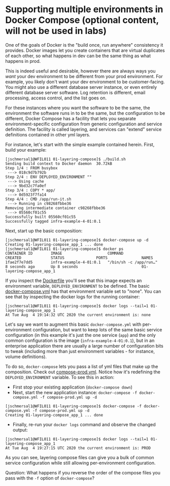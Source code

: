 # Supporting multiple environments in Docker Compose (optional content, will not be used in labs)

One of the goals of Docker is the "build once, run anywhere" consistency it provides.  Docker
images let you create containers that are virtual duplicates of each other, so what happens in dev
can be the same thing as what happens in prod.

This is indeed useful and desirable, however there are always ways you _want_ your dev environment
to be different from your prod environment.  For example, you likely don't want your dev
environment to be customer-facing.  You might also use a different database server instance, or
even entirely different database server software.  Log retention is different, email processing,
access control, and the list goes on.

For these instances where you want the software to be the same, the environment the software runs
in to be the same, but the configuration to be different, Docker Compose has a facility that lets
you separate environment-specific configuration from generic configuration and service definition.
The facility is called layering, and services can "extend" service definitions contained in other
yml layers.

For instance, let's start with the simple example contained herein.  First, build your example:
```
[jschmersal1@WFIL011 01-layering-compose]$ ./build.sh 
Sending build context to Docker daemon  30.72kB
Step 1/4 : FROM busybox
 ---> 018c9d7b792b
Step 2/4 : ENV DEPLOYED_ENVIRONMENT ""
 ---> Using cache
 ---> 9bd32c7fa0ef
Step 3/4 : COPY * app/
 ---> 0d5923f7fa14
Step 4/4 : CMD /app/run-it.sh
 ---> Running in c98268fbbe36
Removing intermediate container c98268fbbe36
 ---> 05560cf01c55
Successfully built 05560cf01c55
Successfully tagged infra-example-4-01:0.1
```

Next, start up the basic composition:
```
[jschmersal1@WFIL011 01-layering-compose]$ docker-compose up -d
Creating 01-layering-compose_app_1 ... done
[jschmersal1@WFIL011 01-layering-compose]$ docker ps
CONTAINER ID        IMAGE                    COMMAND                  CREATED             STATUS              PORTS               NAMES
1fae2f7e7dd5        infra-example-4-01:0.1   "/bin/sh -c /app/run…"   8 seconds ago       Up 8 seconds                            01-layering-compose_app_1
```

If you inspect the [Dockerfile](Dockerfile) you'll see that this image expects an environment
variable, `DEPLOYED_ENVIRONMENT` to be defined.  The basic [docker-compose.yml](docker-compose.yml)
has that environment variable set to "none".  You can see that by inspecting the docker logs for
the running container:
```
[jschmersal1@WFIL011 01-layering-compose]$ docker logs --tail=1 01-layering-compose_app_1 
At Tue Aug  4 19:14:32 UTC 2020 the current environment is: none
```

Let's say we want to augment this basic `docker-compose.yml` with per-environment configuration,
but want to keep lots of the same basic service configuration (in this example it's just the one
service (`app`) and the only common configuration is the image (`infra-example-4-01:0.1`), but in
an enterprise application there are usually a large number of configuration bits to tweak
(including more than just environment variables - for instance, volume definitions).

To do so, `docker-compose` lets you pass a list of yml files that make up the composition.  Check
out [compose-prod.yml](compose-prod.yml).  Notice how it's redefining the `DEPLOYED_ENVIRONMENT`
variable.  To see this in action:

* First stop your existing application (`docker-compose down`)
* Next, start the new application instance: `docker-compose -f docker-compose.yml -f compose-prod.yml up -d`
```
[jschmersal1@WFIL011 01-layering-compose]$ docker-compose -f docker-compose.yml -f compose-prod.yml up -d
Creating 01-layering-compose_app_1 ... done
```
* Finally, re-run your `docker logs` command and observe the changed output:
```
[jschmersal1@WFIL011 01-layering-compose]$ docker logs --tail=1 01-layering-compose_app_1 
At Tue Aug  4 19:27:15 UTC 2020 the current environment is: PROD
```

As you can see, layering compose files can give you a bulk of common service configuration while
still allowing per-environment configuration.

Question:  What happens if you reverse the order of the compose files you pass with the `-f` option
of `docker-compose`?
